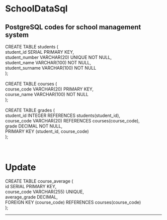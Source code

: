 # SchoolDataSql
PostgreSQL codes for school management system
-----------------------------------------------
CREATE TABLE students ( <br>
    student_id SERIAL PRIMARY KEY,<br>
    student_number VARCHAR(20) UNIQUE NOT NULL,<br>
    student_name VARCHAR(100) NOT NULL,<br>
    student_surname VARCHAR(100) NOT NULL<br>
);<br>
<br>
CREATE TABLE courses (<br>
    course_code VARCHAR(20) PRIMARY KEY,<br>
    course_name VARCHAR(100) NOT NULL<br>
);<br>
<br>
CREATE TABLE grades (<br>
    student_id INTEGER REFERENCES students(student_id),<br>
    course_code VARCHAR(20) REFERENCES courses(course_code),<br>
    grade DECIMAL NOT NULL,<br>
    PRIMARY KEY (student_id, course_code)<br>
);<br>
<br>
<br>
# Update<br>
CREATE TABLE course_average (<br>
    id SERIAL PRIMARY KEY,<br>
    course_code VARCHAR(255) UNIQUE,<br>
    average_grade DECIMAL,<br>
    FOREIGN KEY (course_code) REFERENCES courses(course_code)<br>
);<br>

-----------------------------------------------
